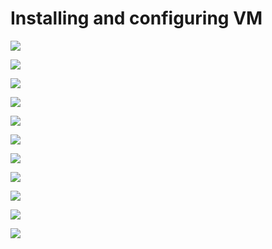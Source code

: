# Installing and configuring VM

![](../.gitbook/assets/image%20%2872%29.png)

![](../.gitbook/assets/image%20%2840%29.png)

![](../.gitbook/assets/image%20%2846%29.png)

![](../.gitbook/assets/image%20%2876%29.png)

![](../.gitbook/assets/image%20%2844%29.png)

![](../.gitbook/assets/image%20%2885%29.png)

![](../.gitbook/assets/image%20%2884%29.png)

![](../.gitbook/assets/image%20%2864%29.png)

![](../.gitbook/assets/image%20%2845%29.png)

![](../.gitbook/assets/image%20%2871%29.png)

![](../.gitbook/assets/image%20%2850%29.png)

